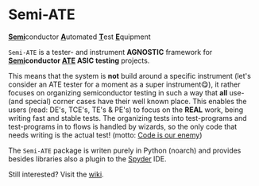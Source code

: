 # Semi-ATE
<ins>**Semi**</ins>conductor <ins>**A**</ins>utomated <ins>**T**</ins>est <ins>**E**</ins>quipment

`Semi-ATE` is a tester- and instrument **AGNOSTIC** framework for **<ins>Semi</ins>conductor <ins>ATE</ins> ASIC testing** projects.

This means that the system is **not** build around a specific instrument (let's consider an ATE tester for a moment as a super instrument😋), it rather focuses on
organizing semiconductor testing in such a way that **all** use- (and special) corner cases have their well known place. This enables the users (read: DE's, TCE's, TE's & PE's) to focus on the **REAL** work, being writing fast and stable tests. The organizing tests into test-programs and test-programs in to flows is handled by wizards, so the only code that needs writing is the actual test! (motto: [Code is our enemy](http://www.skrenta.com/2007/05/code_is_our_enemy.html))

The `Semi-ATE` package is writen purely in Python (noarch) and provides besides libraries also a plugin to the [Spyder](https://www.spyder-ide.org/) IDE.

Still interested? Visit the [wiki](https://github.com/ate-org/Semi-ATE/wiki).
